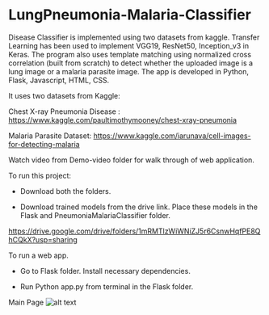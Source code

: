 # LungPneumonia-Malaria-Classifier

Disease Classifier is implemented using two datasets from kaggle.
Transfer Learning has been used to implement VGG19, ResNet50, Inception_v3 in Keras.
The program also uses template matching using normalized cross correlation (built from scratch)
to detect whether the uploaded image is a lung image or a malaria parasite image.
The app is developed in Python, Flask, Javascript, HTML, CSS.

It uses two datasets from Kaggle:

Chest X-ray Pneumonia Disease : https://www.kaggle.com/paultimothymooney/chest-xray-pneumonia 

Malaria Parasite Dataset: https://www.kaggle.com/iarunava/cell-images-for-detecting-malaria

Watch video from Demo-video folder for walk through of web application.

To run this project:

- Download both the folders.

- Download trained models from the drive link. Place these models in the Flask and PneumoniaMalariaClassifier folder.

https://drive.google.com/drive/folders/1mRMTlzWiWNiZJ5r6CsnwHqfPE8QhCQkX?usp=sharing

To run a web app.

- Go to Flask folder. Install necessary dependencies.

- Run Python app.py from terminal in the Flask folder.

Main Page
![alt text](https://github.com/aadlakha12/LungPneumonia-Malaria-Classifier/tree/master/Images/Main-Landing.png?raw=true)
